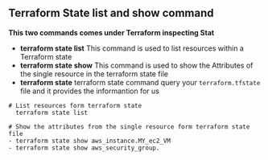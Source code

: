## Terraform State list and show command
**This two commands comes under Terraform inspecting Stat**
- **terraform state list** This command is used to list resources within a Terraform state
- **terraform state show**  This command is used to show the Attributes of the single resource in the terraform state file 
- **terraform state** terraform state command query your `terraform.tfstate` file and it provides the informantion for us 

```t
# List resources form terraform state 
  terraform state list 

# Show the attributes from the single resource form terraform state file
- terraform state show aws_instance.MY_ec2_VM
- terraform state show aws_security_group.

```